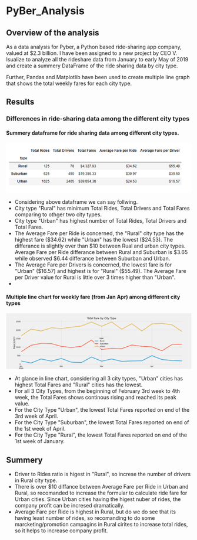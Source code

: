 # PyBer_Analysis
## Overview of the analysis
As a data analysis for Pyber, a Python based ride-sharing app company, valued at $2.3 billion. I have been assigned to a new   project by CEO V. Isualize to analyze all the rideshare data from January to early May of 2019 and create a summery DataFrame of the ride sharing data by city type.

Further, Pandas and Matplotlib have been used to create multiple line graph that shows the total weekly fares for each city type.

## Results

### Differences in ride-sharing data among the different city types

#### Summery dataframe  for ride sharing data among different city types.

 ![](Resources/summerydf.png)

  - Considering above dataframe we can say follwing.
   -  City type "Rural" has minimum Total Rides, Total Drivers and Total Fares comparing to othger two city types. 
   -  City type "Urban" has highest number of Total Rides, Total Drivers and Total Fares.   
   -  The Average Fare per Ride is concerned, the "Rural" city type has the highest fare ($34.62) while "Urban" has the lowest ($24.53). The differance is slightly over than $10 between Rual and urban city types. Average Fare per Ride differance between Rural and Suburban is $3.65 while observed $6.44 differance between Suburban and Urban.
   -	The Average Fare per Drivers is concerned, the lowest fare is for "Urban" ($16.57) and highest is for "Rural" ($55.49). The Average Fare per Driver value for Rural is little over 3 times higher than "Urban". 
   -	

#### Multiple line chart for weekly fare (from Jan Apr) among different city types

![](Resources/linechart.png)

 - At glance in line chart, considering all 3 city types, "Urban" cities has highest Total Fares and "Rural" cities has the lowest.
 - For all 3 City Types, from the beginning of February 3rd week to 4th week, the Total Fares shows continous rising and reached its peak value.
 - For the  City Type "Urban", the lowest Total Fares reported on end of the 3rd week of April.
 - For the  City Type "Suburban", the lowest Total Fares reported on end of the 1st week of April. 
 - For the  City Type "Rural", the lowest Total Fares reported on end of the 1st week of January.  

## Summery
 - Driver to Rides ratio is higest in "Rural", so increse the number of drivers in Rural city type.
 - There is over $10 diffance between Average Fare per Ride in Urban and Rural, so recomanded to increase the formular to calculate ride fare for Urban cities. Since Urban cities having the higest nuber of rides, the company profit can be incresed dramatically.   
 - Average Fare per Ride is highest in Rural, but do we do see that its having least number of rides, so recomanding to do some marcketing/promotion campagins in Rural cirites to increase total rides, so it helps to increase company profit.  
